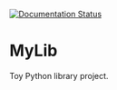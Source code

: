 [![Documentation Status](https://readthedocs.org/projects/my-lib-gens/badge/?version=latest)](https://my-lib-gens.readthedocs.io/en/latest/?badge=latest)

# MyLib

Toy Python library project.
